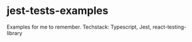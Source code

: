 # jest-tests-examples
Examples for me to remember. Techstack: Typescript, Jest, react-testing-library
